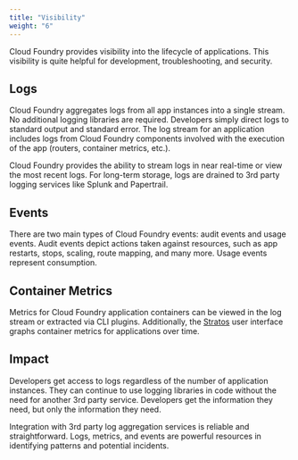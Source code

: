 ```yaml
---
title: "Visibility"
weight: "6"
---
```


Cloud Foundry provides visibility into the lifecycle of applications. This visibility is quite helpful for development, troubleshooting, and security. 

## Logs

Cloud Foundry aggregates logs from all app instances into a single stream. No additional logging libraries are required. Developers simply direct logs to standard output and standard error. The log stream for an application includes logs from Cloud Foundry components involved with the execution of the app (routers, container metrics, etc.).

Cloud Foundry provides the ability to stream logs in near real-time or view the most recent logs. For long-term storage, logs are drained to 3rd party logging services like Splunk and Papertrail.

## Events

There are two main types of Cloud Foundry events: audit events and usage events. Audit events depict actions taken against resources, such as app restarts, stops, scaling, route mapping, and many more. Usage events represent consumption.

## Container Metrics

Metrics for Cloud Foundry application containers can be viewed in the log stream or extracted via CLI plugins. Additionally, the [Stratos](https://github.com/cloudfoundry/stratos) user interface graphs container metrics for applications over time. 


## Impact

Developers get access to logs regardless of the number of application instances. They can continue to use logging libraries in code without the need for another 3rd party service. Developers get the information they need, but only the information they need. 

Integration with 3rd party log aggregation services is reliable and straightforward. Logs, metrics, and events are powerful resources in identifying patterns and potential incidents.
